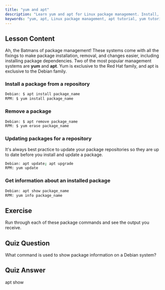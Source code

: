```yaml
---
title: "yum and apt"
description: "Learn yum and apt for Linux package management. Install, remove, and update software on Debian/RPM systems with this beginner tutorial. Get started today!"
keywords: "yum, apt, Linux package management, apt tutorial, yum tutorial, Linux commands, beginner guide, package install"
---
```


## Lesson Content

Ah, the Batmans of package management! These systems come with all the fixings to make package installation, removal, and changes easier, including installing package dependencies. Two of the most popular management systems are **yum** and **apt**. Yum is exclusive to the Red Hat family, and apt is exclusive to the Debian family.

### Install a package from a repository

```bash
Debian: $ apt install package_name
RPM: $ yum install package_name
```

### Remove a package

```bash
Debian: $ apt remove package_name
RPM: $ yum erase package_name
```

### Updating packages for a repository

It's always best practice to update your package repositories so they are up to date before you install and update a package.

```bash
Debian: apt update; apt upgrade
RPM: yum update
```

### Get information about an installed package

```bash
Debian: apt show package_name
RPM: yum info package_name
```

## Exercise

Run through each of these package commands and see the output you receive.

## Quiz Question

What command is used to show package information on a Debian system?

## Quiz Answer

apt show
